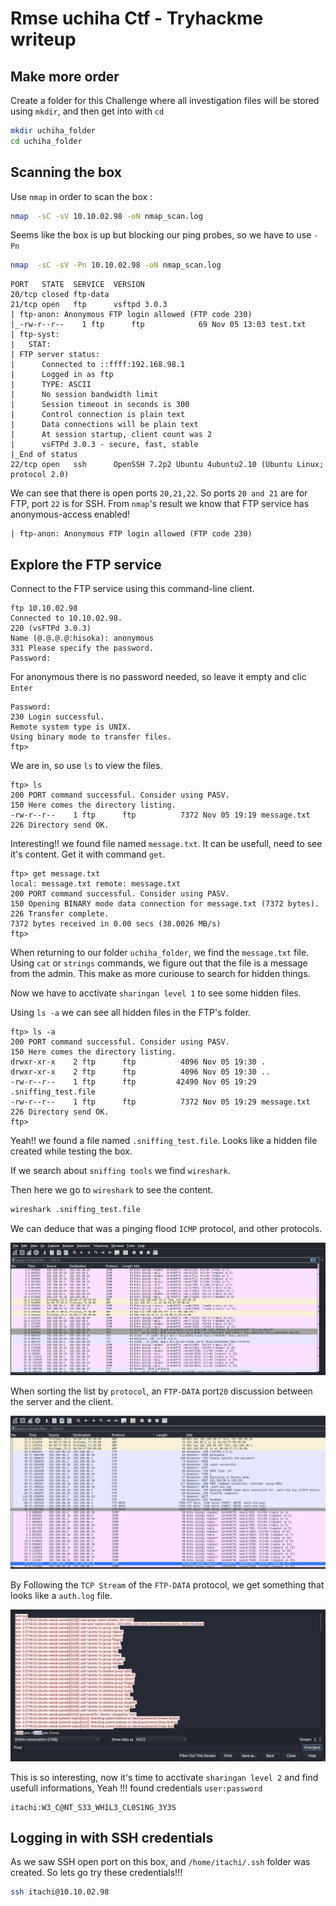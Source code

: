 # Rmse uchiha Ctf - Tryhackme writeup



## Make more order

Create a folder for this Challenge where all investigation files will be stored using `mkdir`, and then get into with `cd`

```bash
mkdir uchiha_folder
cd uchiha_folder
```
## Scanning the box 


Use `nmap` in order to scan the box :
 
```bash
nmap  -sC -sV 10.10.02.98 -oN nmap_scan.log

```
Seems like the box is up but blocking our ping probes,
so we have to use `-Pn`

```bash
nmap  -sC -sV -Pn 10.10.02.98 -oN nmap_scan.log
```

```
PORT   STATE  SERVICE  VERSION
20/tcp closed ftp-data
21/tcp open   ftp      vsftpd 3.0.3
| ftp-anon: Anonymous FTP login allowed (FTP code 230)
|_-rw-r--r--    1 ftp      ftp            69 Nov 05 13:03 test.txt
| ftp-syst: 
|   STAT: 
| FTP server status:
|      Connected to ::ffff:192.168.98.1
|      Logged in as ftp
|      TYPE: ASCII
|      No session bandwidth limit
|      Session timeout in seconds is 300
|      Control connection is plain text
|      Data connections will be plain text
|      At session startup, client count was 2
|      vsFTPd 3.0.3 - secure, fast, stable
|_End of status
22/tcp open   ssh      OpenSSH 7.2p2 Ubuntu 4ubuntu2.10 (Ubuntu Linux; protocol 2.0)
```

We can see that there is open ports `20,21,22`.
So ports `20 and 21` are for FTP, port `22` is for SSH. From `nmap`'s result we know that FTP service has anonymous-access enabled!
```
| ftp-anon: Anonymous FTP login allowed (FTP code 230)
```
## Explore the FTP service

Connect to the FTP service using this command-line client.

```
ftp 10.10.02.98
Connected to 10.10.02.98.
220 (vsFTPd 3.0.3)
Name (@.@.@.@:hisoka): anonymous
331 Please specify the password.
Password:
```



For anonymous  there is no password needed, so leave it empty and clic `Enter`

```
Password:
230 Login successful.
Remote system type is UNIX.
Using binary mode to transfer files.
ftp> 
```



We are in, so use `ls` to view the files.

```
ftp> ls
200 PORT command successful. Consider using PASV.
150 Here comes the directory listing.
-rw-r--r--    1 ftp      ftp          7372 Nov 05 19:19 message.txt
226 Directory send OK.
```

Interesting!! we found file named `message.txt`. It can be usefull, need to see it's content.
Get it with command `get`.

```
ftp> get message.txt
local: message.txt remote: message.txt
200 PORT command successful. Consider using PASV.
150 Opening BINARY mode data connection for message.txt (7372 bytes).
226 Transfer complete.
7372 bytes received in 0.00 secs (38.0026 MB/s)
ftp> 
```  

When returning to our folder `uchiha_folder`, we find the `message.txt` file. 
Using `cat` or `strings`  commands, we figure out that the file is a message from the admin.
This make as more curiouse to search for hidden things.


Now we have to acctivate `sharingan level 1` to see some hidden files.

Using `ls -a`  we can see all hidden files in the FTP's folder.

```
ftp> ls -a
200 PORT command successful. Consider using PASV.
150 Here comes the directory listing.
drwxr-xr-x    2 ftp      ftp          4096 Nov 05 19:30 .
drwxr-xr-x    2 ftp      ftp          4096 Nov 05 19:30 ..
-rw-r--r--    1 ftp      ftp         42490 Nov 05 19:29 .sniffing_test.file
-rw-r--r--    1 ftp      ftp          7372 Nov 05 19:29 message.txt
226 Directory send OK.
ftp> 
```

Yeah!! we found a file named `.sniffing_test.file`. Looks like a hidden file created while testing the box.

If we search about `sniffing tools` we find `wireshark`.   

Then here we go to `wireshark` to see the content.

```bash
wireshark .sniffing_test.file
```

We can deduce that was a pinging flood `ICMP` protocol, and other protocols.

 ![img/pcap_file_content.png](img/pcap_file_content.png)



When sorting the list by `protocol`, an `FTP-DATA` port`20` discussion between the server and the client. 

 ![img/ftp_data_protocol.png](img/ftp_data_protocol.png)


By Following the `TCP Stream` of the `FTP-DATA` protocol, we get something that looks like a `auth.log` file.

 ![img/auth_log.png](img/auth_log.png)


This is so interesting, now it's time to acctivate `sharingan level 2` and find usefull informations,
Yeah !!! found credentials `user:password`

```
itachi:W3_C@NT_S33_WH1L3_CL0S1NG_3Y3S
```



## Logging in with SSH credentials

As we saw SSH open port on this box, and `/home/itachi/.ssh` folder was created. So lets go try these credentials!!!

```bash
ssh itachi@10.10.02.98
```








